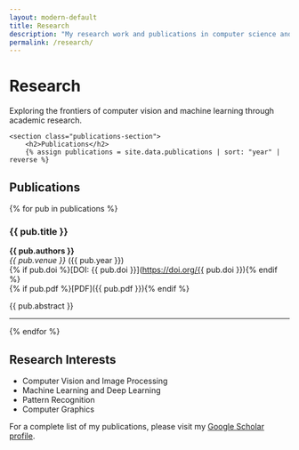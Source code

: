 ```yaml
---
layout: modern-default
title: Research
description: "My research work and publications in computer science and related fields"
permalink: /research/
---
```


<div class="container">
    <div class="section-header">
        <h1>Research</h1>
        <p class="lead">Exploring the frontiers of computer vision and machine learning through academic research.</p>
    </div>

    <section class="publications-section">
        <h2>Publications</h2>
        {% assign publications = site.data.publications | sort: "year" | reverse %}

## Publications

{% for pub in publications %}
### {{ pub.title }}
**{{ pub.authors }}**  
*{{ pub.venue }}* ({{ pub.year }})  
{% if pub.doi %}[DOI: {{ pub.doi }}](https://doi.org/{{ pub.doi }}){% endif %}  
{% if pub.pdf %}[PDF]({{ pub.pdf }}){% endif %}

{{ pub.abstract }}

---
{% endfor %}

## Research Interests

- Computer Vision and Image Processing
- Machine Learning and Deep Learning
- Pattern Recognition
- Computer Graphics

For a complete list of my publications, please visit my [Google Scholar profile](https://scholar.google.com/citations?user=cQhsN6IAAAAJ&hl=en).
